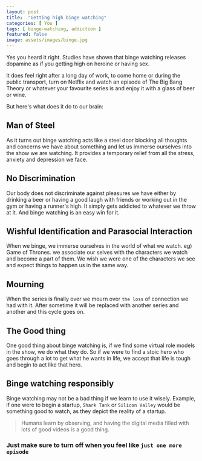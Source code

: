 ```yaml
---
layout: post
title:  "Getting high binge watching"
categories: [ You ]
tags: [ binge-watching, addiction ]
featured: false
image: assets/images/binge.jpg
---
```


Yes you heard it right. Studies have shown that binge watching releases dopamine as if you getting high on heroine or having sex. 

It does feel right after a long day of work, to come home or during the public transport, turn on Netflix and watch an episode of The Big Bang Theory or whatever your favourite series is and enjoy it with a glass of beer or wine.

But here's what does it do to our brain:

## Man of Steel

As it turns out binge watching acts like a steel door blocking all thoughts and concerns we have about something and let us immerse ourselves into the show we are watching. It provides a temporary relief from all the stress, anxiety and depression we face.

## No Discrimination

Our body does not discriminate against pleasures we have either by drinking a beer or having a good laugh with friends or working out in the gym or having a runner's high.
It simply gets addicted to whatever we throw at it. And binge watching is an easy win for it.

## Wishful Identification and Parasocial Interaction 

When we binge, we immerse ourselves in the world of what we watch. eg) Game of Thrones.
we associate our selves with the characters we watch and become a part of them.
We wish we were one of the characters we see and expect things to happen us in the same way.

## Mourning

When the series is finally over we mourn over `the loss` of connection we had with it.
After sometime it will be replaced with another series and another and this cycle goes on.


## The Good thing

One good thing about binge watching is, if we find some virtual role models in the show, we do what they do. 
So if we were to find a stoic hero who goes through a lot to get what he wants in life, we accept that life is tough and begin to act like that hero.

  
## Binge watching responsibly

Binge watching may not be a bad thing if we learn to use it wisely. Example, if one were to begin a startup, `Shark Tank` or `Silicon Valley` would be something good to watch, as they depict the reality of a startup.  

> Humans learn by observing, and having the digital media filled with lots of good videos is a good thing. 

### Just make sure to turn off when you feel like `just one more episode` 




